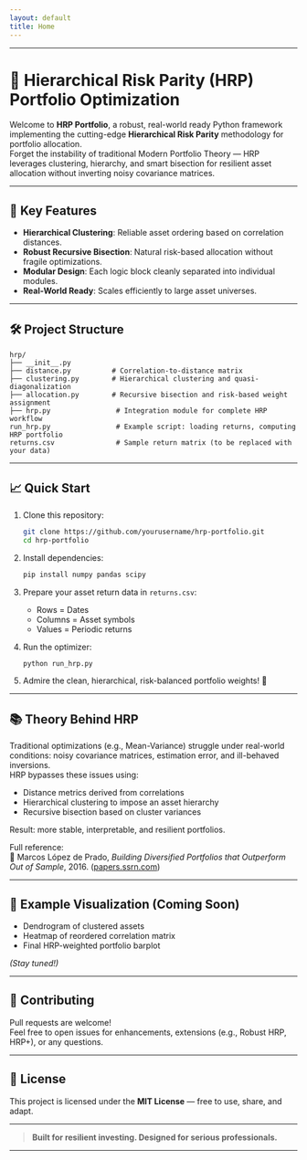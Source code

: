 ```yaml
---
layout: default
title: Home
---
```


---

# 🎯 Hierarchical Risk Parity (HRP) Portfolio Optimization

Welcome to **HRP Portfolio**, a robust, real-world ready Python framework implementing the cutting-edge **Hierarchical Risk Parity** methodology for portfolio allocation.  
Forget the instability of traditional Modern Portfolio Theory — HRP leverages clustering, hierarchy, and smart bisection for resilient asset allocation without inverting noisy covariance matrices.

---

## 🚀 Key Features
- **Hierarchical Clustering**: Reliable asset ordering based on correlation distances.
- **Robust Recursive Bisection**: Natural risk-based allocation without fragile optimizations.
- **Modular Design**: Each logic block cleanly separated into individual modules.
- **Real-World Ready**: Scales efficiently to large asset universes.

---

## 🛠️ Project Structure
```
hrp/
├── __init__.py
├── distance.py          # Correlation-to-distance matrix
├── clustering.py        # Hierarchical clustering and quasi-diagonalization
├── allocation.py        # Recursive bisection and risk-based weight assignment
├── hrp.py                # Integration module for complete HRP workflow
run_hrp.py                # Example script: loading returns, computing HRP portfolio
returns.csv               # Sample return matrix (to be replaced with your data)
```

---

## 📈 Quick Start

1. Clone this repository:
   ```bash
   git clone https://github.com/yourusername/hrp-portfolio.git
   cd hrp-portfolio
   ```

2. Install dependencies:
   ```bash
   pip install numpy pandas scipy
   ```

3. Prepare your asset return data in `returns.csv`:
   - Rows = Dates
   - Columns = Asset symbols
   - Values = Periodic returns

4. Run the optimizer:
   ```bash
   python run_hrp.py
   ```

5. Admire the clean, hierarchical, risk-balanced portfolio weights! 🚀

---

## 📚 Theory Behind HRP
Traditional optimizations (e.g., Mean-Variance) struggle under real-world conditions: noisy covariance matrices, estimation error, and ill-behaved inversions.  
HRP bypasses these issues using:
- Distance metrics derived from correlations
- Hierarchical clustering to impose an asset hierarchy
- Recursive bisection based on cluster variances

Result: more stable, interpretable, and resilient portfolios.

Full reference:  
📖 Marcos López de Prado, *Building Diversified Portfolios that Outperform Out of Sample*, 2016.
([papers.ssrn.com](https://papers.ssrn.com/sol3/papers.cfm?abstract_id=2708678&utm_source=chatgpt.com))

---

## 🎨 Example Visualization (Coming Soon)
- Dendrogram of clustered assets
- Heatmap of reordered correlation matrix
- Final HRP-weighted portfolio barplot

*(Stay tuned!)*

---

## 🤝 Contributing
Pull requests are welcome!  
Feel free to open issues for enhancements, extensions (e.g., Robust HRP, HRP+), or any questions.

---

## 📜 License
This project is licensed under the **MIT License** — free to use, share, and adapt.

---

> **Built for resilient investing. Designed for serious professionals.**

---



